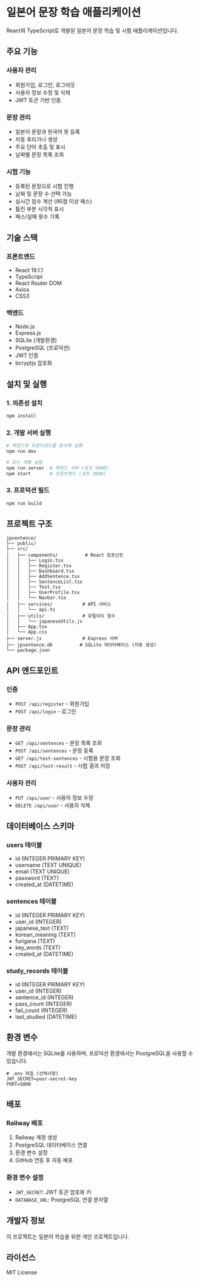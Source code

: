 # 일본어 문장 학습 애플리케이션

React와 TypeScript로 개발된 일본어 문장 학습 및 시험 애플리케이션입니다.

## 주요 기능

### 사용자 관리
- 회원가입, 로그인, 로그아웃
- 사용자 정보 수정 및 삭제
- JWT 토큰 기반 인증

### 문장 관리
- 일본어 문장과 한국어 뜻 등록
- 자동 후리가나 생성
- 주요 단어 추출 및 표시
- 날짜별 문장 목록 조회

### 시험 기능
- 등록된 문장으로 시험 진행
- 날짜 및 문장 수 선택 가능
- 실시간 점수 계산 (90점 이상 패스)
- 틀린 부분 시각적 표시
- 패스/실패 횟수 기록

## 기술 스택

### 프론트엔드
- React 19.1.1
- TypeScript
- React Router DOM
- Axios
- CSS3

### 백엔드
- Node.js
- Express.js
- SQLite (개발환경)
- PostgreSQL (프로덕션)
- JWT 인증
- bcryptjs 암호화

## 설치 및 실행

### 1. 의존성 설치
```bash
npm install
```

### 2. 개발 서버 실행
```bash
# 백엔드와 프론트엔드를 동시에 실행
npm run dev

# 또는 개별 실행
npm run server  # 백엔드 서버 (포트 5000)
npm start       # 프론트엔드 (포트 3000)
```

### 3. 프로덕션 빌드
```bash
npm run build
```

## 프로젝트 구조

```
jpsentence/
├── public/
├── src/
│   ├── components/          # React 컴포넌트
│   │   ├── Login.tsx
│   │   ├── Register.tsx
│   │   ├── Dashboard.tsx
│   │   ├── AddSentence.tsx
│   │   ├── SentenceList.tsx
│   │   ├── Test.tsx
│   │   ├── UserProfile.tsx
│   │   └── Navbar.tsx
│   ├── services/           # API 서비스
│   │   └── api.ts
│   ├── utils/              # 유틸리티 함수
│   │   └── japaneseUtils.js
│   ├── App.tsx
│   └── App.css
├── server.js               # Express 서버
├── jpsentence.db          # SQLite 데이터베이스 (자동 생성)
└── package.json
```

## API 엔드포인트

### 인증
- `POST /api/register` - 회원가입
- `POST /api/login` - 로그인

### 문장 관리
- `GET /api/sentences` - 문장 목록 조회
- `POST /api/sentences` - 문장 등록
- `GET /api/test-sentences` - 시험용 문장 조회
- `POST /api/test-result` - 시험 결과 저장

### 사용자 관리
- `PUT /api/user` - 사용자 정보 수정
- `DELETE /api/user` - 사용자 삭제

## 데이터베이스 스키마

### users 테이블
- id (INTEGER PRIMARY KEY)
- username (TEXT UNIQUE)
- email (TEXT UNIQUE)
- password (TEXT)
- created_at (DATETIME)

### sentences 테이블
- id (INTEGER PRIMARY KEY)
- user_id (INTEGER)
- japanese_text (TEXT)
- korean_meaning (TEXT)
- furigana (TEXT)
- key_words (TEXT)
- created_at (DATETIME)

### study_records 테이블
- id (INTEGER PRIMARY KEY)
- user_id (INTEGER)
- sentence_id (INTEGER)
- pass_count (INTEGER)
- fail_count (INTEGER)
- last_studied (DATETIME)

## 환경 변수

개발 환경에서는 SQLite를 사용하며, 프로덕션 환경에서는 PostgreSQL을 사용할 수 있습니다.

```env
# .env 파일 (선택사항)
JWT_SECRET=your-secret-key
PORT=5000
```

## 배포

### Railway 배포
1. Railway 계정 생성
2. PostgreSQL 데이터베이스 연결
3. 환경 변수 설정
4. GitHub 연동 후 자동 배포

### 환경 변수 설정
- `JWT_SECRET`: JWT 토큰 암호화 키
- `DATABASE_URL`: PostgreSQL 연결 문자열

## 개발자 정보

이 프로젝트는 일본어 학습을 위한 개인 프로젝트입니다.

## 라이선스

MIT License